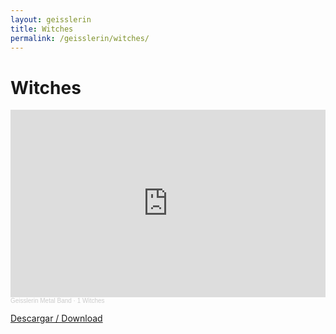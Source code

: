 ```yaml
---
layout: geisslerin
title: Witches
permalink: /geisslerin/witches/
---
```

# Witches

<iframe width="100%" height="300" scrolling="no" frameborder="no" allow="autoplay" src="https://w.soundcloud.com/player/?url=https%3A//api.soundcloud.com/tracks/235671098&color=%23ff0000&auto_play=false&hide_related=false&show_comments=true&show_user=true&show_reposts=false&show_teaser=true&visual=true"></iframe><div style="font-size: 10px; color: #cccccc;line-break: anywhere;word-break: normal;overflow: hidden;white-space: nowrap;text-overflow: ellipsis; font-family: Interstate,Lucida Grande,Lucida Sans Unicode,Lucida Sans,Garuda,Verdana,Tahoma,sans-serif;font-weight: 100;"><a href="https://soundcloud.com/geisslerin-metal-band" title="Geisslerin Metal Band" target="_blank" style="color: #cccccc; text-decoration: none;">Geisslerin Metal Band</a> · <a href="https://soundcloud.com/geisslerin-metal-band/1-witches" title="1 Witches" target="_blank" style="color: #cccccc; text-decoration: none;">1 Witches</a></div>

[Descargar / Download](https://www.mediafire.com/file/ohd9x3f1wg8w5fz/1-INVOCATION-WITCHES.mp3/file)